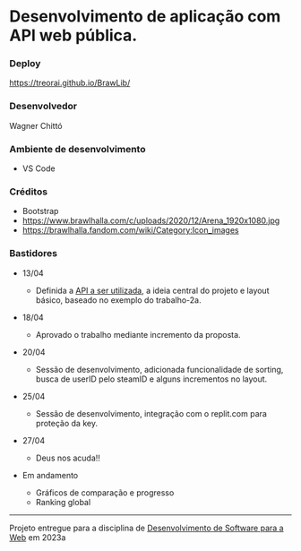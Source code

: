 # Desenvolvimento de aplicação com API web pública.

### Deploy

https://treorai.github.io/BrawLib/

### Desenvolvedor

Wagner Chittó

### Ambiente de desenvolvimento

- VS Code

### Créditos

- Bootstrap
- https://www.brawlhalla.com/c/uploads/2020/12/Arena_1920x1080.jpg
- https://brawlhalla.fandom.com/wiki/Category:Icon_images

### Bastidores

- 13/04
    - Definida a [API a ser utilizada](https://dev.brawlhalla.com/), a ideia central do projeto e layout básico, baseado no exemplo do trabalho-2a.

- 18/04
    - Aprovado o trabalho mediante incremento da proposta.

- 20/04
    - Sessão de desenvolvimento, adicionada funcionalidade de sorting, busca de userID pelo steamID e alguns incrementos no layout.

- 25/04
    - Sessão de desenvolvimento, integração com o replit.com para proteção da key.

- 27/04
    - Deus nos acuda!!

- Em andamento
    - Gráficos de comparação e progresso
    - Ranking global

---
Projeto entregue para a disciplina de [Desenvolvimento de Software para a Web](http://github.com/andreainfufsm/elc1090-2023a) em 2023a
